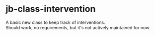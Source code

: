  # jb-class-intervention
 
A basic new class to keep track of interventions.  
Should work, no requirements, but it's not actively maintained for now.
